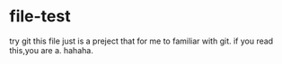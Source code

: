 # file-test
try git 
this file just is a preject that for me to familiar with git. 
if you read this,you are a.
hahaha.
